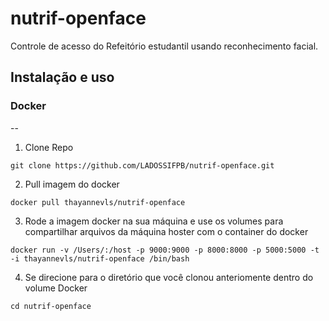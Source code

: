 # nutrif-openface
Controle de acesso do Refeitório estudantil usando reconhecimento facial.

## Instalação e uso ##

### Docker ###

--
1) Clone Repo

```
git clone https://github.com/LADOSSIFPB/nutrif-openface.git
```

2) Pull imagem do docker

```
docker pull thayannevls/nutrif-openface
```

3) Rode a imagem docker na sua máquina e use os volumes para compartilhar arquivos da máquina hoster com o container do docker

```
docker run -v /Users/:/host -p 9000:9000 -p 8000:8000 -p 5000:5000 -t -i thayannevls/nutrif-openface /bin/bash
```

4) Se direcione para o diretório que você clonou anteriomente dentro do volume Docker

```
cd nutrif-openface
```
